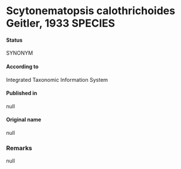 # Scytonematopsis calothrichoides Geitler, 1933 SPECIES

#### Status
SYNONYM

#### According to
Integrated Taxonomic Information System

#### Published in
null

#### Original name
null

### Remarks
null